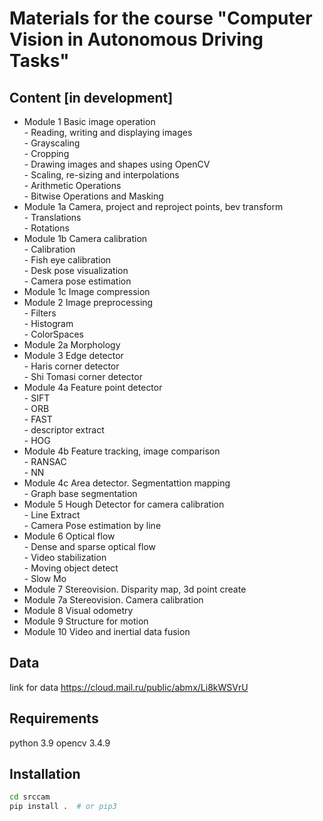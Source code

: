 # Materials for the course "Computer Vision in Autonomous Driving Tasks"

## Content [in development]

- Module 1 Basic image operation  
        - Reading, writing and displaying images  
        - Grayscaling  
        - Cropping  
        - Drawing images and shapes using OpenCV  
        - Scaling, re-sizing and interpolations  
        - Arithmetic Operations  
        - Bitwise Operations and Masking  
- Module 1a Camera, project and reproject points, bev transform  
        - Translations    
        - Rotations    
- Module 1b Camera calibration  
        - Calibration  
        - Fish eye calibration  
        - Desk pose visualization  
        - Camera pose estimation
- Module 1c Image compression
- Module 2 Image preprocessing   
        - Filters   
        - Histogram  
        - ColorSpaces
- Module 2a Morphology
- Module 3 Edge detector  
        - Haris corner detector    
        - Shi Tomasi corner detector    
- Module 4a Feature point detector  
        - SIFT  
        - ORB  
        - FAST  
        - descriptor extract  
        - HOG  
- Module 4b Feature tracking, image comparison  
        - RANSAC  
        - NN  
- Module 4c Area detector. Segmentattion mapping  
        - Graph base segmentation    
- Module 5 Hough Detector for camera calibration  
        - Line Extract  
        - Camera Pose estimation by line  
- Module 6 Optical flow  
        - Dense and sparse optical flow  
        - Video stabilization  
        - Moving object detect  
        - Slow Mo  
- Module 7 Stereovision. Disparity map, 3d point create  
- Module 7a Stereovision. Camera calibration
- Module 8 Visual odometry
- Module 9 Structure for motion
- Module 10 Video and inertial data fusion

## Data
link for data https://cloud.mail.ru/public/abmx/Li8kWSVrU

## Requirements

python 3.9
opencv 3.4.9

## Installation

```bash
cd srccam
pip install .  # or pip3
```
